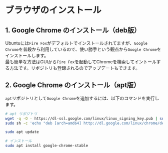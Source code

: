 # ブラウザのインストール

## 1. Google Chrome のインストール（deb版）

Ubuntuには`Fire Fox`がデフォルトでインストールされてますが、`Google Chrome`を普段から利用しているので、使い勝手という観点から`Google Chrome`をインストールします。  \
最も簡単な方法はGUIから`Fire Fox`を起動してChromeを検索してイントールする方法です。リポジトリも登録されるのでアップデートもできます。

## 2. Google Chrome のインストール（apt版）

`apt`リポジトリとして`Google Chrome`を追加するには、以下のコマンドを実行します。

```bash
# apt リポジトリ
wget -q -O - https://dl-ssl.google.com/linux/linux_signing_key.pub | sudo apt-key add -
sudo sh -c 'echo "deb [arch=amd64] http://dl.google.com/linux/chrome/deb/ stable main" >> /etc/apt/sources.list.d/google.list'

sudo apt update

# インストール
sudo apt install google-chrome-stable
```
